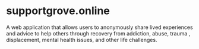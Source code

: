 # supportgrove.online
A web application that allows users to anonymously share lived experiences and advice to help others through recovery from addiction, abuse, trauma , displacement, mental health issues, and other life challenges.

